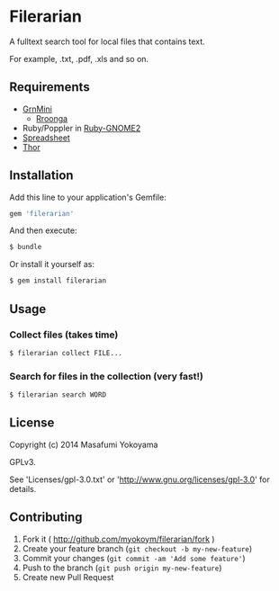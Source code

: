 # Filerarian

A fulltext search tool for local files that contains text.

For example, .txt, .pdf, .xls and so on.

## Requirements

* [GrnMini](https://github.com/ongaeshi/grn_mini)
  * [Rroonga](http://ranguba.org/)
* Ruby/Poppler in [Ruby-GNOME2](http://ruby-gnome2.sourceforge.jp/)
* [Spreadsheet](https://github.com/zdavatz/spreadsheet)
* [Thor](http://whatisthor.com/)

## Installation

Add this line to your application's Gemfile:

```ruby
gem 'filerarian'
```

And then execute:

```bash
$ bundle
```

Or install it yourself as:

```bash
$ gem install filerarian
```

## Usage

### Collect files (takes time)

```bash
$ filerarian collect FILE...
```

### Search for files in the collection (very fast!)

```bash
$ filerarian search WORD
```

## License

Copyright (c) 2014  Masafumi Yokoyama

GPLv3.

See 'Licenses/gpl-3.0.txt' or 'http://www.gnu.org/licenses/gpl-3.0' for details.

## Contributing

1. Fork it ( http://github.com/myokoym/filerarian/fork )
2. Create your feature branch (`git checkout -b my-new-feature`)
3. Commit your changes (`git commit -am 'Add some feature'`)
4. Push to the branch (`git push origin my-new-feature`)
5. Create new Pull Request
